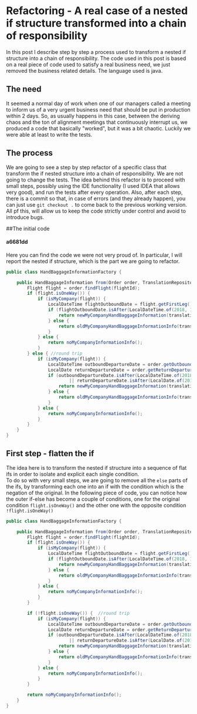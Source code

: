
# Refactoring - A real case of a nested if structure transformed into a chain of responsibility
In this post I describe step by step a process used to transform 
a nested if structure into a chain of responsibility. 
The code used in this post is based on a real piece of code used to satisfy a real business need, 
we just removed the business related details.
The language used is java.

## The need
It seemed a normal day of work when one of our managers called a meeting 
to inform us of a very urgent business need that should be put in production 
within 2 days.
So, as usually happens in this case, between the deriving chaos and the ton of alignment 
meetings that continuously interrupt us, 
we produced a code that basically "worked", but it was a bit chaotic. 
Luckily we were able at least to write the tests.

## The process
We are going to see a step by step refactor of a specific class 
that transform the if nested structure into a chain of responsibility.
We are not going to change the tests.
The idea behind this refactor is to proceed with small steps, 
possibly using the IDE functionality (I used IDEA that allows very good), 
and run the tests after every operation.
Also, after each step, there is a commit so that, in case of errors 
(and they already happen), you can just use ```git checkout .``` 
to come back to the previous working version. 
All pf this, will allow us to keep the code strictly under control and avoid to introduce bugs.

##The initial code
#### a6681dd
Here you can find the code we were not very proud of. 
In particular, I will report the nested if structure, which is the part we are going to refactor.
```java
public class HandBaggageInformationFactory {

    public HandBaggageInformation from(Order order, TranslationRepository translationRepository, String renderLanguage, Integer flightId) {
        Flight flight = order.findFlight(flightId);
        if (flight.isOneWay()) {
            if (isMyCompany(flight)) {
                LocalDateTime flightOutboundDate = flight.getFirstLeg().getFirstHop().getDeparture().getDate();
                if (flightOutboundDate.isAfter(LocalDateTime.of(2018, 11, 1, 0, 0, 0))) {
                    return newMyCompanyHandBaggageInformation(translationRepository, renderLanguage);
                } else {
                    return oldMyCompanyHandBaggageInformationInfo(translationRepository, renderLanguage);
                }
            } else {
                return noMyCompanyInformationInfo();
            }
        } else { //round trip
            if (isMyCompany(flight)) {
                LocalDateTime outboundDepartureDate = order.getOutboundDepartureDate();
                LocalDate returnDepartureDate = order.getReturnDepartureDate();
                if (outboundDepartureDate.isAfter(LocalDateTime.of(2018, 11, 1, 0, 0, 0))
                        || returnDepartureDate.isAfter(LocalDate.of(2018, 10, 31))) {
                    return newMyCompanyHandBaggageInformation(translationRepository, renderLanguage);
                } else {
                    return oldMyCompanyHandBaggageInformationInfo(translationRepository, renderLanguage);
                }
            } else {
                return noMyCompanyInformationInfo();
            }
        }
    }
}
```

## First step - flatten the if
The idea here is to transform the nested if structure into a sequence of flat ifs in order to isolate
and explicit each single condition.  
To do so with very small steps, we are going to remove all the `else` parts of the ifs, by transforming 
each one into an if with the condition which is the negation of the original.
In the following piece of code, you can notice how the outer if-else has become a couple of conditions, 
one for the original condition `flight.isOneWay()` and the other one with the opposite condition `!flight.isOneWay()`

```java
public class HandBaggageInformationFactory {

    public HandBaggageInformation from(Order order, TranslationRepository translationRepository, String renderLanguage, Integer flightId) {
        Flight flight = order.findFlight(flightId);
        if (flight.isOneWay()) {
            if (isMyCompany(flight)) {
                LocalDateTime flightOutboundDate = flight.getFirstLeg().getFirstHop().getDeparture().getDate();
                if (flightOutboundDate.isAfter(LocalDateTime.of(2018, 11, 1, 0, 0, 0))) {
                    return newMyCompanyHandBaggageInformation(translationRepository, renderLanguage);
                } else {
                    return oldMyCompanyHandBaggageInformationInfo(translationRepository, renderLanguage);
                }
            } else {
                return noMyCompanyInformationInfo();
            }
        }

        if (!flight.isOneWay()) {  //round trip
            if (isMyCompany(flight)) {
                LocalDateTime outboundDepartureDate = order.getOutboundDepartureDate();
                LocalDate returnDepartureDate = order.getReturnDepartureDate();
                if (outboundDepartureDate.isAfter(LocalDateTime.of(2018, 11, 1, 0, 0, 0))
                        || returnDepartureDate.isAfter(LocalDate.of(2018, 10, 31))) {
                    return newMyCompanyHandBaggageInformation(translationRepository, renderLanguage);
                } else {
                    return oldMyCompanyHandBaggageInformationInfo(translationRepository, renderLanguage);
                }
            } else {
                return noMyCompanyInformationInfo();
            }
        }

        return noMyCompanyInformationInfo();
    }
}
```